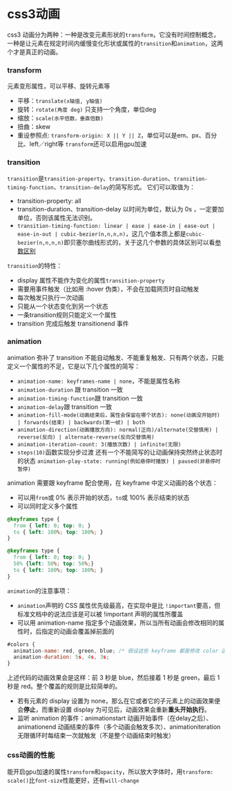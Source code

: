 # css3动画
css3 动画分为两种：一种是改变元素形状的`transform`，它没有时间控制概念，一种是让元素在规定时间内缓慢变化形状或属性的`transition`和`animation`，这两个才是真正的动画。
### transform
元素变形属性，可以平移、旋转元素等
- 平移：`translate(x轴值, y轴值)`
- 旋转：`rotate(角度 deg)`  只支持一个角度，单位deg
- 缩放：`scale(水平倍数，垂直倍数)`
- 扭曲：skew
- 重设参照点: `transform-origin: X || Y || Z`，单位可以是em、px、百分比、left／right等 
`transform`还可以启用gpu加速
### transition
`transition`是`transition-property`、`transition-duration`、`transition-timing-function`、`transition-delay`的简写形式。
它们可以取值为：
- transition-property: all
- transition-duration、transition-delay 以时间为单位，默认为 0s ，一定要加单位，否则该属性无法识别。
- `transition-timing-function: linear | ease | ease-in | ease-out | ease-in-out | cubic-bezier(n,n,n,n)`，这几个值本质上都是`cubic-bezier(n,n,n,n)`即贝塞尔曲线形式的，关于这几个参数的具体区别可以看[参数区别](https://www.cnblogs.com/Mr-liyang/p/6762998.html)

`transition`的特性：
- display 属性不能作为变化的属性`transition-property`
- 需要用事件触发（比如用 :hover 伪类），不会在加载网页时自动触发
- 每次触发只执行一次动画
- 只能从一个状态变化到另一个状态
- 一条transition规则只能定义一个属性
- transition 完成后触发 transitionend 事件
### animation
animation 弥补了 transition 不能自动触发、不能重复触发、只有两个状态，只能定义一个属性的不足，它是以下几个属性的简写：
- `animation-name: keyframes-name | none`，不能是属性名称
- `animation-duration` 跟 transition 一致
- `animation-timing-function`跟 transition 一致
- `animation-delay`跟 transition 一致
- `animation-fill-mode(动画结束后，属性会保留在哪个状态): none(动画没开始时) | forwards(结束) | backwards(第一帧) | both`
- `animation-direction(动画播放方向): normal(正向)/alternate(交替慎用) | reverse(反向) | alternate-reverse(反向交替慎用)`
- `animation-iteration-count: 3(播放次数) | infinite(无限)`
- `steps(10)`函数实现分步过渡
还有一个不能简写的让动画保持突然终止状态时的状态 `animation-play-state: running(例如悬停时播放) | paused(非悬停时暂停)`

animation 需要跟 keyframe 配合使用，在 keyframe 中定义动画的各个状态：
- 可以用`from`或 0% 表示开始的状态，`to`或 100% 表示结束的状态
- 可以同时定义多个属性
```css
@keyframes type {
  from { left: 0; top: 0; }
  to { left: 100%; top: 100%; }
}

@keyframes type {
  from { left: 0; top: 0; }
  50% {left: 50%; top: 50%;}
  to { left: 100%; top: 100%; }
}
```
`animation`的注意事项：
- `animation`声明的 CSS 属性优先级最高，在实现中是比 `!important`要高，但标准文档中的说法应该是可以被 !important 声明的属性所覆盖
- 可以用 animation-name 指定多个动画效果，所以当所有动画会修改相同的属性时，后指定的动画会覆盖掉前面的
```javascript
#colors {
  animation-name: red, green, blue; /* 假设这些 keyframe 都是修改 color 这个属性 */
  animation-duration: 5s, 4s, 3s;
}
```
上述代码的动画效果会是这样：前 3 秒是 blue，然后接着 1 秒是 green，最后 1 秒是 red。整个覆盖的规则是比较简单的。
- 若有元素的 display 设置为 none，那么在它或者它的子元素上的动画效果便会**停止**，而重新设置 display 为可见后，动画效果会重新**重头开始执行**。
- 监听 animation 的事件：animationstart 动画开始事件（在delay之后）、animationend 动画结束的事件（多个动画会触发多次）、animationiteration 无限循环时每结束一次就触发（不是整个动画结束时触发）

### css动画的性能
能开启gpu加速的属性`transform`和`opacity`，所以放大字体时，用`transform: scale()`比`font-size`性能更好，还有`will-change`
